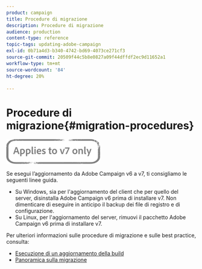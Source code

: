 ```yaml
---
product: campaign
title: Procedure di migrazione
description: Procedure di migrazione
audience: production
content-type: reference
topic-tags: updating-adobe-campaign
exl-id: 0b71a4d3-b340-4742-bd69-4073ce271cf3
source-git-commit: 20509f44c5b8e0827a09f44dffdf2ec9d11652a1
workflow-type: tm+mt
source-wordcount: '84'
ht-degree: 20%

---
```


# Procedure di migrazione{#migration-procedures}

![](../../assets/v7-only.svg)

Se esegui l’aggiornamento da Adobe Campaign v6 a v7, ti consigliamo le seguenti linee guida.

* Su Windows, sia per l&#39;aggiornamento del client che per quello del server, disinstalla Adobe Campaign v6 prima di installare v7. Non dimenticare di eseguire in anticipo il backup dei file di registro e di configurazione.
* Su Linux, per l&#39;aggiornamento del server, rimuovi il pacchetto Adobe Campaign v6 prima di installare v7.

Per ulteriori informazioni sulle procedure di migrazione e sulle best practice, consulta:

* [Esecuzione di un aggiornamento della build](https://helpx.adobe.com/it/campaign/kb/acc-build-upgrade.html)
* [Panoramica sulla migrazione](../../migration/using/about-migration.md)
